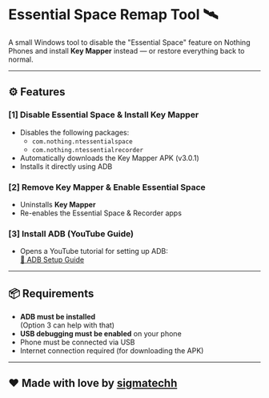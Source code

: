 # Essential Space Remap Tool 🛰️

A small Windows tool to disable the "Essential Space" feature on Nothing Phones and install **Key Mapper** instead — or restore everything back to normal.

---

## ⚙️ Features

### [1] Disable Essential Space & Install Key Mapper
- Disables the following packages:
  - `com.nothing.ntessentialspace`
  - `com.nothing.ntessentialrecorder`
- Automatically downloads the Key Mapper APK (v3.0.1)
- Installs it directly using ADB

### [2] Remove Key Mapper & Enable Essential Space
- Uninstalls **Key Mapper**
- Re-enables the Essential Space & Recorder apps

### [3] Install ADB (YouTube Guide)
- Opens a YouTube tutorial for setting up ADB:  
  [🔗 ADB Setup Guide](https://www.youtube.com/watch?v=zfMkeni1z-Q)

---

## 📦 Requirements

- **ADB must be installed**  
  (Option 3 can help with that)
- **USB debugging must be enabled** on your phone
- Phone must be connected via USB
- Internet connection required (for downloading the APK)

---

## ❤️ Made with love by [sigmatechh](https://sigmatechh.de)
